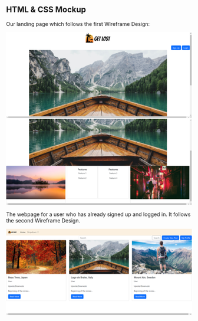 ## HTML & CSS Mockup

Our landing page which follows the first Wireframe Design:

![HTML & CSS Mockup 1](landingpage1-1.png)
![HTML & CSS Mockup 2](landingpage1-2.png)

The webpage for a user who has already signed up and logged in. It follows the second Wireframe Design.

![HTML & CSS Mockup 3](page2.png)

